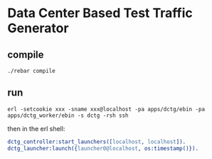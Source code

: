 # Data Center Based Test Traffic Generator

## compile

```
./rebar compile
```

## run

```
erl -setcookie xxx -sname xxx@localhost -pa apps/dctg/ebin -pa apps/dctg_worker/ebin -s dctg -rsh ssh
```

then in the erl shell:

```erlang
dctg_controller:start_launchers([localhost, localhost]).
dctg_launcher:launch({launcher0@localhost, os:timestamp()}).
```
